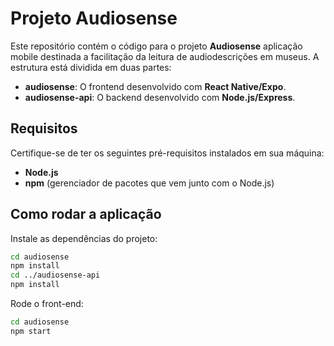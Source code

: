 # Projeto Audiosense

Este repositório contém o código para o projeto **Audiosense** aplicação mobile destinada a facilitação da leitura de audiodescrições em museus. A estrutura está dividida em duas partes: 
- **audiosense**: O frontend desenvolvido com **React Native/Expo**.
- **audiosense-api**: O backend desenvolvido com **Node.js/Express**.

## Requisitos

Certifique-se de ter os seguintes pré-requisitos instalados em sua máquina:

- **Node.js**
- **npm** (gerenciador de pacotes que vem junto com o Node.js)

## Como rodar a aplicação

Instale as dependências do projeto:
```bash
cd audiosense
npm install
cd ../audiosense-api
npm install
```

Rode o front-end:
```bash
cd audiosense
npm start
```